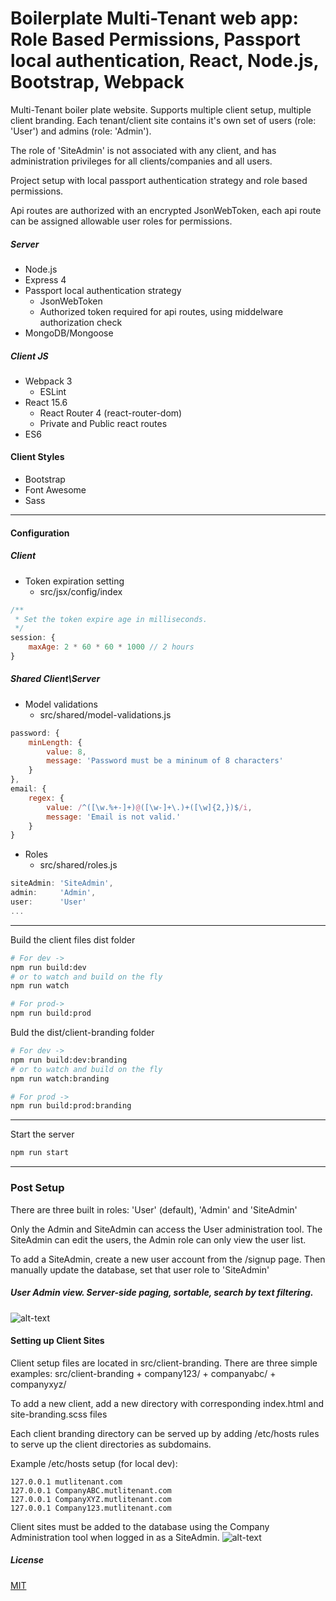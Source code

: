 # Boilerplate Multi-Tenant web app: Role Based Permissions, Passport local authentication, React, Node.js, Bootstrap, Webpack

Multi-Tenant boiler plate website. Supports multiple client setup, multiple client branding.  Each tenant/client site contains it's own set of users (role: 'User') and admins (role: 'Admin').

The role of 'SiteAdmin' is not associated with any client, and has administration privileges for all clients/companies and all users.

Project setup with local passport authentication strategy and role based permissions.

Api routes are authorized with an encrypted JsonWebToken, each api route can be assigned allowable user roles for permissions.

##### Server
* Node.js
* Express 4
* Passport local authentication strategy
	* JsonWebToken
	* Authorized token required for api routes, using middelware authorization check
* MongoDB/Mongoose

##### Client JS
* Webpack 3
	* ESLint
* React 15.6
	* React Router 4 (react-router-dom)
    * Private and Public react routes
* ES6

#### Client Styles
* Bootstrap
* Font Awesome
* Sass

----

#### Configuration

##### Client
* Token expiration setting
  * src/jsx/config/index

```js
/**
 * Set the token expire age in milliseconds.
 */
session: {
	maxAge: 2 * 60 * 60 * 1000 // 2 hours
}
```

##### Shared Client\Server
* Model validations
  * src/shared/model-validations.js

```js
password: {
	minLength: {
		value: 8,
		message: 'Password must be a mininum of 8 characters'
	}
},
email: {
	regex: {
		value: /^([\w.%+-]+)@([\w-]+\.)+([\w]{2,})$/i,
		message: 'Email is not valid.'
	}
}
```
* Roles
  * src/shared/roles.js

```js
siteAdmin: 'SiteAdmin',
admin:     'Admin',
user:      'User'
...
```


----

Build the client files dist folder
```sh
# For dev ->
npm run build:dev
# or to watch and build on the fly
npm run watch

# For prod->
npm run build:prod
```

Buld the dist/client-branding folder
```sh
# For dev ->
npm run build:dev:branding
# or to watch and build on the fly
npm run watch:branding

# For prod ->
npm run build:prod:branding
```

----

Start the server
```sh
npm run start
```

----
### Post Setup

There are three built in roles:
'User' (default), 'Admin' and 'SiteAdmin'

Only the Admin and SiteAdmin can access the User administration tool. The SiteAdmin can edit the users, the Admin role can only view the user list.

To add a SiteAdmin, create a new user account from the /signup page. Then manually update the database, set that user role to 'SiteAdmin'

##### User Admin view. Server-side paging, sortable, search by text filtering.
![alt-text](https://raw.githubusercontent.com/mtimmermann/MultiTenant-Role-Based-Permissions-Nodejs/master/screenshot-user-admin.png "User Admin")


#### Setting up Client Sites
Client setup files are located in src/client-branding. There are three simple examples:
src/client-branding
	+ company123/
	+ companyabc/
	+ companyxyz/

To add a new client, add a new directory with corresponding index.html and site-branding.scss files

Each client branding directory can be served up by adding /etc/hosts rules to serve up the client directories as subdomains.

Example /etc/hosts setup (for local dev):
```
127.0.0.1 mutlitenant.com
127.0.0.1 CompanyABC.mutlitenant.com
127.0.0.1 CompanyXYZ.mutlitenant.com
127.0.0.1 Company123.mutlitenant.com
```

Client sites must be added to the database using the Company Administration tool when logged in as a SiteAdmin.
![alt-text](https://raw.githubusercontent.com/mtimmermann/MultiTenant-Role-Based-Permissions-Nodejs/master/screenshot-company-admin.png "Company Admin")


##### License
[MIT](LICENSE)
